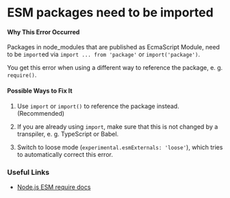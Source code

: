 # ESM packages need to be imported

#### Why This Error Occurred

Packages in node_modules that are published as EcmaScript Module, need to be `import`ed via `import ... from 'package'` or `import('package')`.

You get this error when using a different way to reference the package, e. g. `require()`.

#### Possible Ways to Fix It

1.  Use `import` or `import()` to reference the package instead. (Recommended)

2.  If you are already using `import`, make sure that this is not changed by a transpiler, e. g. TypeScript or Babel.

3.  Switch to loose mode (`experimental.esmExternals: 'loose'`), which tries to automatically correct this error.

### Useful Links

- [Node.js ESM require docs](https://nodejs.org/dist/latest-v16.x/docs/api/esm.html#esm_require)
